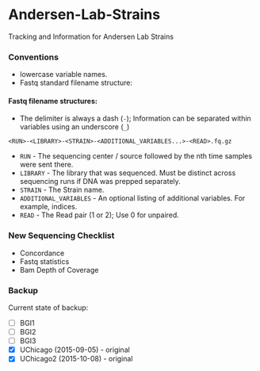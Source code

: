 # Andersen-Lab-Strains
Tracking and Information for Andersen Lab Strains

### Conventions

* lowercase variable names.
* Fastq standard filename structure:

#### Fastq filename structures:

* The delimiter is always a dash (`-`); Information can be separated within variables using an underscore (`_`)

```
<RUN>-<LIBRARY>-<STRAIN>-<ADDITIONAL_VARIABLES...>-<READ>.fq.gz
```

* `RUN` - The sequencing center / source followed by the nth time samples were sent there.
* `LIBRARY` - The library that was sequenced. Must be distinct across sequencing runs if DNA was prepped separately.
* `STRAIN` - The Strain name.
* `ADDITIONAL_VARIABLES` - An optional listing of additional variables. For example, indices.
* `READ` - The Read pair (1 or 2); Use 0 for unpaired. 

### New Sequencing Checklist

* Concordance
* Fastq statistics
* Bam Depth of Coverage

### Backup

Current state of backup:

* [ ] BGI1
* [ ] BGI2
* [ ] BGI3
* [X] UChicago (2015-09-05) - original
* [X] UChicago2 (2015-10-08) - original